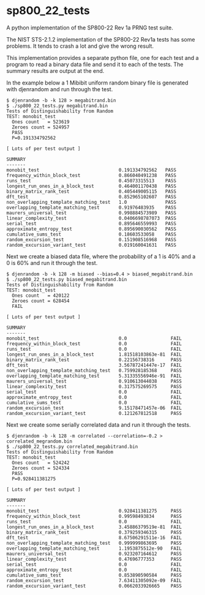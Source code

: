 # sp800_22_tests
A python implementation of the SP800-22 Rev 1a PRNG test suite.

The NIST STS-2.1.2 implementation of the SP800-22 Rev1a tests has some problems. It tends to crash a lot and give the wrong result.

This implementation provides a separate python file, one for each test and a program to read a binary data file and send it to each of the tests. The summary results are output at the end.

In the example below a 1 Mibibit uniform random binary file is generated with djenrandom and run through the test.

```
$ djenrandom -b -k 128 > megabitrand.bin
$ ./sp800_22_tests.py megabitrand.bin
Tests of Distinguishability from Random
TEST: monobit_test
  Ones count   = 523619
  Zeroes count = 524957
  PASS
  P=0.191334792562

[ Lots of per test output ]

SUMMARY
-------
monobit_test                             0.191334792562   PASS
frequency_within_block_test              0.866040491238   PASS
runs_test                                0.45073315513    PASS
longest_run_ones_in_a_block_test         0.464001170438   PASS
binary_matrix_rank_test                  0.405449005115   PASS
dft_test                                 0.852965102607   PASS
non_overlapping_template_matching_test   1.0              PASS
overlapping_template_matching_test       0.91976483935    PASS
maurers_universal_test                   0.998884573989   PASS
linear_complexity_test                   0.0406698787073  PASS
serial_test                              0.895646559993   PASS
approximate_entropy_test                 0.895690030562   PASS
cumulative_sums_test                     0.18603533058    PASS
random_excursion_test                    0.151908516968   PASS
random_excursion_variant_test            0.019160041631   PASS
```

Next we create a biased data file, where the probability of a 1 is 40% and a 0 is 60% and run it through the test.

```
$ djenrandom -b -k 128 -m biased --bias=0.4 > biased_megabitrand.bin
$ ./sp800_22_tests.py biased_megabitrand.bin
Tests of Distinguishability from Random
TEST: monobit_test
  Ones count   = 420122
  Zeroes count = 628454
  FAIL

[ Lots of per test output ]

SUMMARY
-------
monobit_test                             0.0                FAIL
frequency_within_block_test              0.0                FAIL
runs_test                                0.0                FAIL
longest_run_ones_in_a_block_test         1.81518103863e-81  FAIL
binary_matrix_rank_test                  0.22156738316      PASS
dft_test                                 3.56787241447e-17  FAIL
non_overlapping_template_matching_test   0.759928185368     PASS
overlapping_template_matching_test       5.31335556946e-91  FAIL
maurers_universal_test                   0.910613044038     PASS
linear_complexity_test                   0.317575269575     PASS
serial_test                              0.0                FAIL
approximate_entropy_test                 0.0                FAIL
cumulative_sums_test                     0.0                FAIL
random_excursion_test                    9.15178471457e-06  FAIL
random_excursion_variant_test            0.121267812518     PASS
```

Next we create some serially correlated data and run it through the tests.

```
$ djenrandom -b -k 128 -m correlated --correlation=-0.2 > correlated_megrandom.bin
$ ./sp800_22_tests.py correlated_megabitrand.bin
Tests of Distinguishability from Random
TEST: monobit_test
  Ones count   = 524242
  Zeroes count = 524334
  PASS
  P=0.928411381275

[ Lots of per test output ]

SUMMARY
-------
monobit_test                             0.928411381275     PASS
frequency_within_block_test              0.99598493834      PASS
runs_test                                0.0                FAIL
longest_run_ones_in_a_block_test         3.45886379519e-81  FAIL
binary_matrix_rank_test                  0.379259346315     PASS
dft_test                                 8.67506291511e-16  FAIL
non_overlapping_template_matching_test   0.999999863695     PASS
overlapping_template_matching_test       1.1953875512e-90   FAIL
maurers_universal_test                   0.923207164612     PASS
linear_complexity_test                   0.47696777353      PASS
serial_test                              0.0                FAIL
approximate_entropy_test                 0.0                FAIL
cumulative_sums_test                     0.853890590584     PASS
random_excursion_test                    7.63411305092e-09  FAIL
random_excursion_variant_test            0.0662033926665    PASS
```
